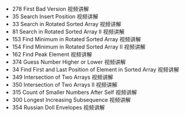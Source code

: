 - 278	First Bad Version	视频讲解
- 35	Search Insert Position	视频讲解
- 33	Search in Rotated Sorted Array	视频讲解
- 81	Search in Rotated Sorted Array II	视频讲解
- 153	Find Minimum in Rotated Sorted Array	视频讲解
- 154	Find Minimum in Rotated Sorted Array II	视频讲解
- 162	Find Peak Element	视频讲解
- 374	Guess Number Higher or Lower	视频讲解
- 34	Find First and Last Position of Element in Sorted Array	视频讲解
- 349	Intersection of Two Arrays	视频讲解
- 350	Intersection of Two Arrays II	视频讲解
- 315	Count of Smaller Numbers After Self	视频讲解
- 300	Longest Increasing Subsequence	视频讲解
- 354	Russian Doll Envelopes	视频讲解